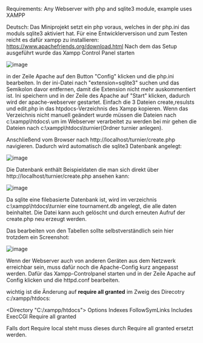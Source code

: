 Requirements:
Any Webserver with php and sqlite3 module, example uses XAMPP

Deutsch:
Das Miniprojekt setzt ein php voraus, welches in der php.ini das moduls sqlite3 aktiviert hat. 
Für eine Entwicklerversison und zum Testen reicht es dafür xampp zu installieren:
https://www.apachefriends.org/download.html
Nach dem das Setup ausgeführt wurde das Xampp Control Panel starten

![image](https://github.com/user-attachments/assets/19a42da0-cd09-459e-8622-ea1a2590531c)

in der Zeile Apache auf den Button "Config" klicken und die php.ini bearbeiten.
In der ini-Datei nach "extension=sqlite3" suchen und das Semikolon davor entfernen, damit die Extension nicht mehr auskommentiert ist.
Ini speichern und in der Zeile des Apache auf "Start" klicken, dadurch wird der apache-webserver gestartet.
Einfach die 3 Dateien create,resulsts und edit.php in das htpdocs-Verzeichnis des Xampp kopieren. Wenn das Verzeichnis nicht manuell geändert wurde 
müssen die Dateien nach c:\xampp\htdocs\ um im Webserver verarbeitet zu werden bei mir gehen die Dateien nach c:\xampp\htdocs\turnier(Ordner turnier anlegen).


Anschließend vom Browser nach http://localhost/turnier/create.php navigieren.
Dadurch wird automatisch die sqlite3 Datenbank angelegt:

![image](https://github.com/user-attachments/assets/19ece383-46dc-471d-9609-0f03c102c7a7)

Die Datenbank enthält Beispieldaten die man sich direkt über http://localhost/turnier/create.php ansehen kann:

![image](https://github.com/user-attachments/assets/582ab649-833e-43f6-a9f5-f90baf430e28)

Da sqlite eine filebasierte Datenbank ist, wird im verzeichnis c:\xampp\htdocs\turnier eine tournament.db angelegt, die alle daten beinhaltet.
Die Datei kann auch gelöscht und durch erneuten Aufruf der create.php neu erzeugt werden.

Das bearbeiten von den Tabellen sollte selbstverständlich sein hier trotzdem ein Screenshot:

![image](https://github.com/user-attachments/assets/689fc43e-26d6-4896-8bf8-840b2647999a)



Wenn der Webserver auch von anderen Geräten aus dem Netzwerk erreichbar sein, muss dafür noch die Apache-Config kurz angepasst werden.
Dafür das Xampp-Controlpanel starten und in der Zeile Apache auf Config klicken und die httpd.conf bearbeiten.

wichtig ist die Änderung auf **require all granted** im Zweig des Direcotry c:/xampp/htdocs:

<Directory "C:/xampp/htdocs">
    Options Indexes FollowSymLinks Includes ExecCGI
    Require all granted
</Directory>

Falls dort Require local steht muss dieses durch Require all granted ersetzt werden.
